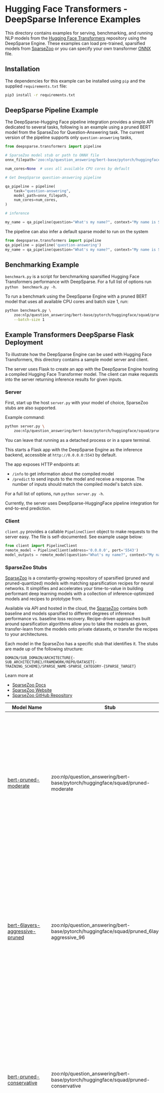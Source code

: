 <!--
Copyright (c) 2021 - present / Neuralmagic, Inc. All Rights Reserved.

Licensed under the Apache License, Version 2.0 (the "License");
you may not use this file except in compliance with the License.
You may obtain a copy of the License at

   http://www.apache.org/licenses/LICENSE-2.0

Unless required by applicable law or agreed to in writing,
software distributed under the License is distributed on an "AS IS" BASIS,
WITHOUT WARRANTIES OR CONDITIONS OF ANY KIND, either express or implied.
See the License for the specific language governing permissions and
limitations under the License.
-->

# Hugging Face Transformers - DeepSparse Inference Examples
This directory contains examples for serving, benchmarking, and running NLP 
models from the [Hugging Face Transformers](https://github.com/huggingface/transformers)
repository using the DeepSparse Engine. These examples can load pre-trained,
sparsified models from [SparseZoo](https://github.com/neuralmagic/sparsezoo) 
or you can specify your own transformer [ONNX](https://onnx.ai/) file.

## Installation
The dependencies for this example can be installed using `pip` and the supplied `requirements.txt` file:
```bash
pip3 install -r requirements.txt
```
## DeepSparse Pipeline Example

The DeepSparse-Hugging Face pipeline integration provides a simple API 
dedicated to several tasks,
following is an example using a pruned BERT model from the SparseZoo for 
Question-Answering task. The current version of the pipeline supports only 
`question-answering` tasks, 

```python
from deepsparse.transformers import pipeline

# SparseZoo model stub or path to ONNX file
onnx_filepath='zoo:nlp/question_answering/bert-base/pytorch/huggingface/squad/pruned-moderate'

num_cores=None  # uses all available CPU cores by default

# Get DeepSparse question-answering pipeline

qa_pipeline = pipeline(
    task="question-answering",
    model_path=onnx_filepath,
    num_cores=num_cores,
)

# inference

my_name = qa_pipeline(question="What's my name?", context="My name is Snorlax")
```
The pipeline can also infer a default sparse model to run on the system

```python
from deepsparse.transformers import pipeline
qa_pipeline = pipeline('question-answering')
my_name = qa_pipeline(question="What's my name?", context="My name is Snorlax")
```

## Benchmarking Example
`benchmark.py` is a script for benchmarking sparsified Hugging Face Transformers
performance with DeepSparse.  For a full list of options run `python 
benchmark.py -h`.

To run a benchmark using the DeepSparse Engine with a pruned BERT model that uses all available CPU cores and batch size 1, run:
```bash
python benchmark.py \
    zoo:nlp/question_answering/bert-base/pytorch/huggingface/squad/pruned-moderate \
    --batch-size 1
```



## Example Transformers DeepSparse Flask Deployment

To illustrate how the DeepSparse Engine can be used with Hugging Face 
Transformers, this directory contains a sample model server and client. 

The server uses Flask to create an app with the DeepSparse Engine hosting a
compiled Hugging Face Transformer model.
The client can make requests into the server returning inference results for 
given inputs.

### Server

First, start up the host `server.py` with your model of choice, SparseZoo stubs are
also supported.

Example command:
```bash
python server.py \
    zoo:nlp/question_answering/bert-base/pytorch/huggingface/squad/pruned-moderate
```

You can leave that running as a detached process or in a spare terminal.

This starts a Flask app with the DeepSparse Engine as the inference backend, accessible at `http://0.0.0.0:5543` by default.

The app exposes HTTP endpoints at:
- `/info` to get information about the compiled model
- `/predict` to send inputs to the model and receive a response.
    The number of inputs should match the compiled model's batch size.

For a full list of options, run `python server.py -h`.

Currently, the server uses DeepSparse-HuggingFace pipeline integration 
for end-to-end prediction.  

### Client

`client.py` provides a callable `PipelineClient` object to make requests to the 
server easy.
The file is self-documented.  See example usage below:

```python
from client import PipelineClient
remote_model = PipelineClient(address='0.0.0.0', port='5543')
model_outputs = remote_model(question="What's my name?", context="My name is Snorlax")
```

### SparseZoo Stubs
[SparseZoo](http://sparsezoo.neuralmagic.com/) is a constantly-growing repository of sparsified (pruned and 
pruned-quantized) models with matching sparsification recipes for neural networks. It simplifies and accelerates your time-to-value in building performant deep learning models with a collection of inference-optimized models and recipes to prototype from.

Available via API and hosted in the cloud, the [SparseZoo](http://sparsezoo.neuralmagic.com/) contains both 
baseline and models sparsified to different degrees of inference performance vs. baseline loss recovery. Recipe-driven approaches built around sparsification algorithms allow you to take the models as given, transfer-learn from the models onto private datasets, or transfer the recipes to your architectures.

Each model in the SparseZoo has a specific stub that identifies it. The stubs are made up of the following structure:

`DOMAIN/SUB_DOMAIN/ARCHITECTURE{-SUB_ARCHITECTURE}/FRAMEWORK/REPO/DATASET{-TRAINING_SCHEME}/SPARSE_NAME-SPARSE_CATEGORY-{SPARSE_TARGET}`

Learn more at 
- [SparseZoo Docs](https://github.com/neuralmagic/sparsezoo)
- [SparseZoo Website](https://github.com/neuralmagic/sparsezoo) 
- [SparseZoo GitHub Repository](https://github.com/neuralmagic/sparsezoo)


| Model Name     |      Stub      | Description |
|----------|-------------|-------------|
| [bert-pruned-moderate](https://sparsezoo.neuralmagic.com/models/nlp%2Fquestion_answering%2Fbert-base%2Fpytorch%2Fhuggingface%2Fsquad%2Fpruned-moderate) | zoo:nlp/question_answering/bert-base/pytorch/huggingface/squad/pruned-moderate |This model is the result of pruning BERT base uncased on the SQuAD dataset. The sparsity level is 90% uniformly applied to all encoder layers. Distillation was used with the teacher being the BERT model fine-tuned on the dataset for two epochs.|
| [bert-6layers-aggressive-pruned](https://sparsezoo.neuralmagic.com/models/nlp%2Fquestion_answering%2Fbert-base%2Fpytorch%2Fhuggingface%2Fsquad%2Fpruned_6layers-aggressive_96)| zoo:nlp/question_answering/bert-base/pytorch/huggingface/squad/pruned_6layers-aggressive_96 |This model is the result of pruning a modified BERT base uncased with 6 layers on the SQuAD dataset. The sparsity level is 95% uniformly applied to all encoder layers. Distillation was used with the teacher being the BERT model fine-tuned on the dataset for two epochs.|
| [bert-pruned-conservative](https://sparsezoo.neuralmagic.com/models/nlp%2Fquestion_answering%2Fbert-base%2Fpytorch%2Fhuggingface%2Fsquad%2Fpruned-conservative)| zoo:nlp/question_answering/bert-base/pytorch/huggingface/squad/pruned-conservative |This model is the result of pruning BERT base uncased on the SQuAD dataset. The sparsity level is 80% uniformly applied to all encoder layers. Distillation was used with the teacher being the BERT model fine-tuned on the dataset for two epochs.|
| [pruned_6layers-moderate](https://sparsezoo.neuralmagic.com/models/nlp%2Fquestion_answering%2Fbert-base%2Fpytorch%2Fhuggingface%2Fsquad%2Fpruned_6layers-moderate) | zoo:nlp/question_answering/bert-base/pytorch/huggingface/squad/pruned_6layers-moderate |This model is the result of pruning a modified BERT base uncased with 6 layers on the SQuAD dataset. The sparsity level is 90% uniformly applied to all encoder layers. Distillation was used with the teacher being the BERT model fine-tuned on the dataset for two epochs. The integration with Hugging Face's Transformers can be found [here](https://github.com/neuralmagic/sparseml/tree/main/integrations/huggingface-transformers).|
| [pruned-aggressive_94](https://sparsezoo.neuralmagic.com/models/nlp%2Fquestion_answering%2Fbert-base%2Fpytorch%2Fhuggingface%2Fsquad%2Fpruned-aggressive_94) | zoo:nlp/question_answering/bert-base/pytorch/huggingface/squad/pruned-aggressive_94|This model is the result of pruning BERT base uncased on the SQuAD dataset. The sparsity level is 95% uniformly applied to all encoder layers. Distillation was used with the teacher being the BERT model fine-tuned on the dataset for two epochs.|
| [pruned_6layers-conservative](https://sparsezoo.neuralmagic.com/models/nlp%2Fquestion_answering%2Fbert-base%2Fpytorch%2Fhuggingface%2Fsquad%2Fpruned_6layers-conservative)| zoo:nlp/question_answering/bert-base/pytorch/huggingface/squad/pruned_6layers-conservative|This model is the result of pruning a modified BERT base uncased with 6 layers on the SQuAD dataset. The sparsity level is 80% uniformly applied to all encoder layers. Distillation was used with the teacher being the BERT model fine-tuned on the dataset for two epochs.|
| [bert-base](https://sparsezoo.neuralmagic.com/models/nlp%2Fquestion_answering%2Fbert-base%2Fpytorch%2Fhuggingface%2Fsquad%2Fbase-none)|zoo:nlp/question_answering/bert-base/pytorch/huggingface/squad/base-none |This model is the result of a BERT base uncased model fine-tuned on the SQuAD dataset for two epochs.|
